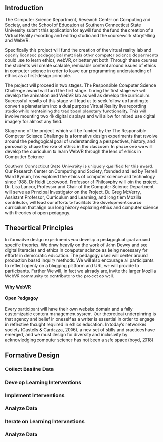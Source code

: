  ## Introduction

The Computer Science Department, Research Center on Computing and Society, and the School of Education at Southern Connecticut State University  submit this application for aywill fund the fund the creation of a Virtual Reality recording and editing studio and the coursework storytelling and WebVR.

Specifically this project will fund the creation of the virtual reality lab and openly licensed pedagogical materials other computer science departments could use to learn ethics, webVR, or better yet both. Through these courses the students will create scalable, remixable content around issues of ethics in computer science in order to leave our programming understanding of ethics as a first-design principle.

The project will proceed in two stages. The Responsible Computer Science Challenge award will fund the first stage. During the first stage we will develop the animation and WebVR lab as well as develop the curriculum. Successful results of this stage will lead us to seek follow up funding to convert a planetarium into a dual purpose Virtual Reality live recording studio while mantaining the traditioanl planetary functionality. This will involve mounting two 4k digital displays and will allow for mixed use digital imagery for almost any field.

Stage one of the project, which will be funded by the The Responsible Computer Science Challenge is a formative design experiments that revolve around the pedagogical goal of understanding a perspectives, history, and personality shape the role of ethics in the classoom. In phase one we will develop the curriculum to learn WebVR through the lens of ethics in Computter Science

Southern Connecticut State University is uniquely qualified for this award. Our Research Center on Computing and Society, founded and led by Terrell Ward Bynum, has explored the ethics of computer science and technology since 1988. Dr Heidi Lockwood, Professor of Philosophy will join the project. Dr. Lisa Lancor, Professor and Chair of the Computer Science Department will serve as Principal Investigator on the Project. Dr. Greg McVerry, Assistant Professor, Curriculum and Learning, and long tiem Mozilla contributor, will lead our efforts to facilitate the development course curriculum that align our long history exploring ethics and computer science with theories of open pedagogy.


## Theoertical Principles

In formative design experiments you develop a pedagogical goal around specific theories. We draw heavily on the work of John Dewey and see digital literacies and ethics in computer science as being necessary for efforts in democratic education. The pedagogy used will center around production based inquiry methods. We will also encourage all participants to reflect openly on a blogging platform and URL we will provide to participants. Further We will, in fact we already are, invite the larger Mozilla WebVR community to contribute to the project as well.

#### Why WebVR

#### Open Pedgagoy

Every participant will have their own website domain and a fully customizable content management system. Our  theoretical underpinning is that agency and belief in oneself as a writer is essential in order to engage in reflective thought required in ethics education. In today’s networked society (Castells & Cardozza, 2006), a new set of skills and practices have emerged, and we must design for diversity and inclusivity by acknowledging computer science has not been a safe space (boyd, 2018)

## Formative Design

 ### Collect Basline Data
 ### Develop Learning Interventions
 ### Implement Interventions
 ### Analyze Data	
 ### Iterate on Learning Intervnetions
 ### Analyze Data
